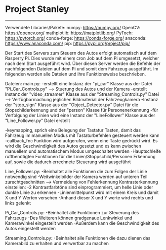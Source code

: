 # Project Stanley
---
Verwendete Libraries/Pakete:
numpy: https://numpy.org/
OpenCV: https://opencv.org/
mathplotlib: https://matplotlib.org/
PyToch: https://pytorch.org/ 
conda-forge: https://conda-forge.org/
anaconda: https://www.anaconda.com/ 
pip: https://pypi.org/project/pip/


Der Start des Servers zum Steuern des Autos erfolgt automatisch auf dem Rasperry Pi. Dies wurde mit einem cron Job auf dem Pi umgesetzt, welcher nach dem Start ausgeführt wird.
Über diesen Server werden die Befehle der nachfolgenden Dateien auf dem Pi und somit dem Fahrzeug ausgeführt.
Im folgenden werden alle Dateien und ihre Funktionsweise beschrieben.

Dateien: 
main.py:
-erstellt eine Instanz der "pi_car" Klasse aus der Datei "Pi_Car_Controls.py" --> Stuerung des Autos und der Kamera 
-erstellt Instanz der "video_streamer" Klasse aus der "Streaming_Controls.py" Datei --> Verfügbarmachung jeglichen Bildmaterial der Fahrzeugkamera
-Instanz der "stop_sign" Klasse aus der "Object_Detector.py" Datei für die Stopschilderkennung und der "person" Klasse für Personenerkennung
-für Verfolgung der Linien wird eine Instanz der "LineFollower" Klasse aus der "Line_Follower.py" Datei erstellt 

-keymapping, sprich eine Belegung der Tastatur Tasten, damit das Fahrzeug im manuellen Modus mit Tastaturbefehlen gesteuert werden kann
-callback_fnc Funktion wird aufgerufen, wenn eine Taste gedrückt wird. Es wird die Geschwindigkeit des Autos gesetzt und es kann zwischen manuellem und automatischem Modus umgeschaltet werden
-Hauptschleife ruftbenötigten Funktionen für die Linien/Stoppschild/Personen Erkennung auf, sowie die dadurch errechnete Steuerung wird ausgeführt

Line_Follower.py: 
-Beinhaltet alle Funktionen die zum Folgen der Linie notwendig sind
-Weitwinkelbilder der Kamera werden auf unteren Teil zurechtgeschnitten --> Vermeidung von Fehlerkennung
Kontrasterkennung einstellen:
-2 Kontrastfarbtöne sind einprogrammiert, um helle Linie oder dunkle Linie zu erkennen
-Linienmittelpunkt wird mit einem Kreis und damit X und Y Werten versehen
-Anhand dieser X und Y werte wird rechts und links gelenkt

Pi_Car_Controls.py:
-Beinhaltet alle Funktionen zur Steuerung des Fahrzeugs
-Des Weiteren können gradgenaue Lenkwinkel und Kamerawinkel eingestellt werden
-Außerdem kann die Geschwindigkeit des Autos eingestellt werden

Streaming_Controls.py:
-Beinhaltet alle Funktionen die dazu dienen das Kamerabild zu erhalten und verwertbar zu machen
